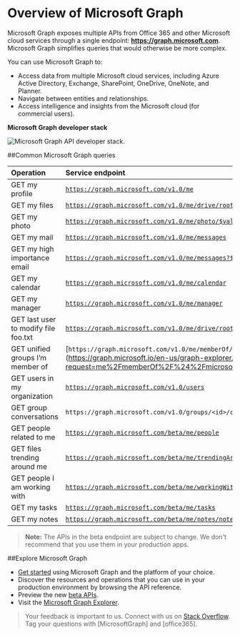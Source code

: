 # Overview of Microsoft Graph

Microsoft Graph exposes multiple APIs from Office 365 and other Microsoft cloud services through a single endpoint:  **https://graph.microsoft.com**. Microsoft Graph simplifies queries that would otherwise be more complex. 
 
You can use Microsoft Graph to:

- Access data from multiple Microsoft cloud services, including Azure Active Directory, Exchange, SharePoint, OneDrive, OneNote, and Planner.
- Navigate between entities and relationships.
- Access intelligence and insights from the Microsoft cloud (for commercial users).

**Microsoft Graph developer stack**

![Microsoft Graph API developer stack.](./images/MicrosoftGraph_DevStack.png)

<!--<a name="msg_queries"> </a>-->

##Common Microsoft Graph queries

| **Operation**	| **Service endpoint** |
|:--------------------------|:----------------------------------------|
|   GET my profile |	[`https://graph.microsoft.com/v1.0/me`](https://graph.microsoft.io/en-us/graph-explorer/#?request=me&version=v1.0) |
|   GET my files | [`https://graph.microsoft.com/v1.0/me/drive/root/children`](https://graph.microsoft.io/en-us/graph-explorer/#?request=me%2Fdrive%2Froot%2Froot%2Fchildren&version=v1.0) |
|   GET my photo	 | [`https://graph.microsoft.com/v1.0/me/photo/$value`](https://graph.microsoft.io/en-us/graph-explorer/#?request=me%2Fphoto%2F%24value&version=v1.0) |
|   GET my mail |	[`https://graph.microsoft.com/v1.0/me/messages`](https://graph.microsoft.io/en-us/graph-explorer/#?request=me%2Fmessages&version=v1.0) |
|   GET my high importance email | [`https://graph.microsoft.com/v1.0/me/messages?$filter=importance%20eq%20'high'`](https://graph.microsoft.io/en-us/graph-explorer/#?request=me%2Fmessages%3F%24filter%3Dimportance%2520eq%2520'high'&version=v1.0) |
|   GET my calendar |	[`https://graph.microsoft.com/v1.0/me/calendar`](](https://graph.microsoft.io/en-us/graph-explorer/#?request=me%2Fcalendar&version=v1.0)) |
|   GET my manager	| [`https://graph.microsoft.com/v1.0/me/manager`](https://graph.microsoft.io/en-us/graph-explorer/#?request=me%2Fmanager&version=v1.0) |
|   GET last user to modify file foo.txt |	[`https://graph.microsoft.com/v1.0/me/drive/root/children/foo.txt/lastModifiedByUser`](https://graph.microsoft.io/en-us/graph-explorer/#?request=me%2Fdrive%2Froot%2Froot%2Fchildren%2Ffoo.txt%2FlastModifiedByUser&version=v1.0) |
|   GET unified groups I’m member of|	[`https://graph.microsoft.com/v1.0/me/memberOf/$/microsoft.graph.group?$filter=groupTypes/any(a:a%20eq%20'unified')`] (https://graph.microsoft.io/en-us/graph-explorer/#?request=me%2FmemberOf%2F%24%2Fmicrosoft.graph.group%3F%24filter%3DgroupTypes%2Fany(a%3Aa%2520eq%2520'unified'&version=v1.0)) |
|   GET users in my organization	 | [`https://graph.microsoft.com/v1.0/users`](https://graph.microsoft.io/en-us/graph-explorer/#?request=users&version=v1.0) |
|   GET group conversations |	`https://graph.microsoft.com/v1.0/groups/<id>/conversations`|
|   GET people related to me	| [`https://graph.microsoft.com/beta/me/people`](https://graph.microsoft.io/en-us/graph-explorer/#?request=me%2Fpeople&version=beta)  |
|   GET files trending around me |	[`https://graph.microsoft.com/beta/me/trendingAround`](https://graph.microsoft.io/en-us/graph-explorer/#?request=me%2FtrendingAround&version=beta) |
|   GET people I am working with	 | [`https://graph.microsoft.com/beta/me/workingWith`](https://graph.microsoft.io/en-us/graph-explorer/#?request=me%2FworkingWith&version=beta) |
|   GET my tasks	| [`https://graph.microsoft.com/beta/me/tasks`](https://graph.microsoft.io/en-us/graph-explorer/#?request=me%2Ftasks&version=beta) |
|   GET my notes |	[`https://graph.microsoft.com/beta/me/notes/notebooks`](https://graph.microsoft.io/en-us/graph-explorer/#?request=me%2Fnotes%2Fnotebooks&version=beta) |

>**Note:** The APIs in the beta endpoint are subject to change. We don't recommend that you use them in your production apps. 

<!-- <a name="msg_roof"> </a> -->

##Explore Microsoft Graph

- [Get started](../../get-started/get-started.md) using Microsoft Graph and the platform of your choice.
- Discover the resources and operations that you can use in your production environment by browsing the API reference.
- Preview the new [beta APIs](../../api-reference/beta/beta-overview.md).
- Visit the [Microsoft Graph Explorer](https://graph.microsoft.io/en-us/graph-explorer).

 >  Your feedback is important to us. Connect with us on [Stack Overflow](http://stackoverflow.com/questions/tagged/office365+or+microsoftgraph). Tag your questions with [MicrosoftGraph] and [office365].



